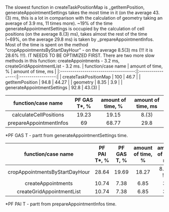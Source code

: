 The slowest function in createTaskPositionMap is _getItemPosition, generateAppointmentSettings takes the most time in it (on the average 43.(3) ms, this is a lot in comparison with the calculation of geometry taking an average of 3.9 ms, 11 times more). ~19% of the time generateAppointmentSettings is occupied by the calculation of cell positions (on the average 8.(3) ms), takes almost the rest of the time (~69%, on the average 29.8 ms) is taken by _prepareAppointmentInfos. Most of the time is spent on the method "cropAppointmentsByStartDayHour" - on the average 8.5(3) ms (!!! it is 28.6% !!!). IT NEEDS TO BE OPTIMIZED FIRST.
There are two more slow methods in this function: createAppointments - 3.2 ms, createGridAppointmentList - 3.2 ms.
|           function/case name          | amount of time, % | amount of time, ms |
|:-------------------------------------:|:-----------------:|:------------------:|
|         createTaskPositionMap         |        100        |        46.7        |
|            getItemPosition            |        94.8       |        44.27       |
|                geometry               |        8.35       |         3.9        |
|      generateAppointmentSettings      |        92.8       |       43.(3)       |

|   function/case name   |PF GAS T*, %| amount of time, % | amount of time, ms |
|:----------------------:|:----------:|:-----------------:|:------------------:|
| calculateCellPositions |   19.23    |       19.15       |        8.(3)       |
|prepareAppointmentInfos |     69     |       68.77       |        29.8        |

*PF GAS T - partt from generateAppointmentSettings time.

|      function/case name      |PF PAI T*, %|PF GAS T, %| amount of time, % | amount of time, ms |
|:----------------------------:|:----------:|:---------:|:-----------------:|:------------------:|
|cropAppointmentsByStartDayHour|    28.64   |   19.69   |       18.27       |    8.5(3) !!!!!!   |
|     createAppointments       |    10.74   |   7.38    |        6.85       |        3.2         |
|  createGridAppointmentList   |    10.74   |   7.38    |        6.85       |        3.2         |

*PF PAI T - partt from prepareAppointmentInfos time.
